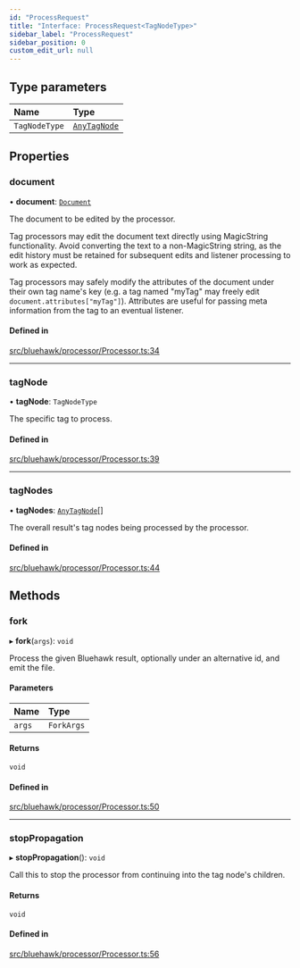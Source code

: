 ```yaml
---
id: "ProcessRequest"
title: "Interface: ProcessRequest<TagNodeType>"
sidebar_label: "ProcessRequest"
sidebar_position: 0
custom_edit_url: null
---
```


## Type parameters

| Name | Type |
| :------ | :------ |
| `TagNodeType` | [`AnyTagNode`](../modules#anytagnode) |

## Properties

### document

• **document**: [`Document`](../classes/Document)

The document to be edited by the processor.

Tag processors may edit the document text directly using MagicString
functionality. Avoid converting the text to a non-MagicString string, as the
edit history must be retained for subsequent edits and listener processing
to work as expected.

Tag processors may safely modify the attributes of the document under
their own tag name's key (e.g. a tag named "myTag" may freely
edit `document.attributes["myTag"]`). Attributes are useful for passing
meta information from the tag to an eventual listener.

#### Defined in

[src/bluehawk/processor/Processor.ts:34](https://github.com/krollins-mdb/bluehawk/blob/f65f7b1e/src/bluehawk/processor/Processor.ts#L34)

___

### tagNode

• **tagNode**: `TagNodeType`

The specific tag to process.

#### Defined in

[src/bluehawk/processor/Processor.ts:39](https://github.com/krollins-mdb/bluehawk/blob/f65f7b1e/src/bluehawk/processor/Processor.ts#L39)

___

### tagNodes

• **tagNodes**: [`AnyTagNode`](../modules#anytagnode)[]

The overall result's tag nodes being processed by the processor.

#### Defined in

[src/bluehawk/processor/Processor.ts:44](https://github.com/krollins-mdb/bluehawk/blob/f65f7b1e/src/bluehawk/processor/Processor.ts#L44)

## Methods

### fork

▸ **fork**(`args`): `void`

Process the given Bluehawk result, optionally under an alternative id, and
emit the file.

#### Parameters

| Name | Type |
| :------ | :------ |
| `args` | `ForkArgs` |

#### Returns

`void`

#### Defined in

[src/bluehawk/processor/Processor.ts:50](https://github.com/krollins-mdb/bluehawk/blob/f65f7b1e/src/bluehawk/processor/Processor.ts#L50)

___

### stopPropagation

▸ **stopPropagation**(): `void`

Call this to stop the processor from continuing into the tag node's
children.

#### Returns

`void`

#### Defined in

[src/bluehawk/processor/Processor.ts:56](https://github.com/krollins-mdb/bluehawk/blob/f65f7b1e/src/bluehawk/processor/Processor.ts#L56)
